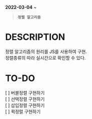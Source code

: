 __2022-03-04__ ~<br/>
> __`정렬 알고리즘`__
# DESCRIPTION
정렬 알고리즘의 원리를 JS를 사용하여 구현. <br/>
정렬종류의 따라 실시간으로 확인할 수 있다. <br/> 

# TO-DO
[ ] 버블정렬 구현하기<br>
[ ] 선택정렬 구현하기<br>
[ ] 삽입정렬 구현하기<br>
[ ] 퀵정렬 구현하기<br>

